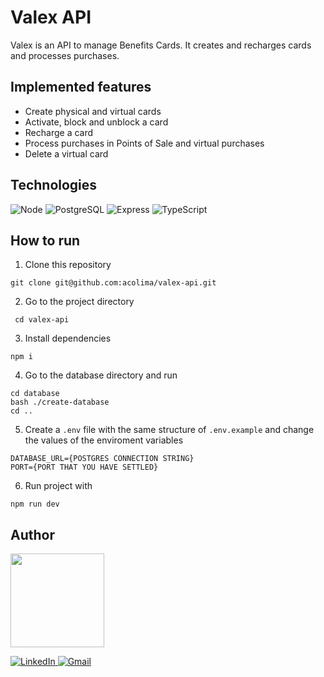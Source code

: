 # Valex API

Valex is an API to manage Benefits Cards. It creates and recharges cards and processes purchases.


## Implemented features

- Create physical and virtual cards
- Activate, block and unblock a card
- Recharge a card
- Process purchases in Points of Sale and virtual purchases
- Delete a virtual card

## Technologies

<p>
  <img src='https://img.shields.io/badge/Node.js-339933?style=for-the-badge&logo=nodedotjs&logoColor=white' alt="Node"/>
  
  <img src='https://img.shields.io/badge/PostgreSQL-316192?style=for-the-badge&logo=postgresql&logoColor=white' alt="PostgreSQL" />
  
  <img src='https://img.shields.io/badge/Express.js-000000?style=for-the-badge&logo=express&logoColor=white' alt="Express" />
  
  <img src='https://img.shields.io/badge/TypeScript-007ACC?style=for-the-badge&logo=typescript&logoColor=white' alt='TypeScript' />
</p>

## How to run

1. Clone this repository

```
git clone git@github.com:acolima/valex-api.git
```

2. Go to the project directory

```
 cd valex-api
```

3. Install dependencies

```
npm i
```

4. Go to the database directory and run
```
cd database
bash ./create-database
cd ..
```

5. Create a `.env` file with the same structure of `.env.example` and change the values of the enviroment variables
```
DATABASE_URL={POSTGRES CONNECTION STRING}
PORT={PORT THAT YOU HAVE SETTLED}
```

6. Run project with

```
npm run dev
```

## Author

<img src='https://avatars.githubusercontent.com/acolima' width='150px'/>

<p>
  <a href='https://www.linkedin.com/in/ana-caroline-oliveira-lima/'>
    <img src='https://img.shields.io/badge/LinkedIn-0077B5?style=for-the-badge&logo=linkedin&logoColor=white' alt='LinkedIn' />
  </a>
  <a href='mailto:acolima@gmail.com'>
    <img src='https://img.shields.io/badge/Gmail-D14836?style=for-the-badge&logo=gmail&logoColor=white' alt='Gmail' />
  </a>
</p>
